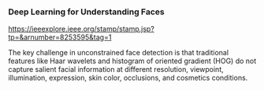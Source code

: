 ### Deep Learning for Understanding Faces

https://ieeexplore.ieee.org/stamp/stamp.jsp?tp=&arnumber=8253595&tag=1


 The key challenge in unconstrained face detection is that
traditional features like Haar wavelets and histogram of oriented
gradient (HOG) do not capture salient facial information at different resolution, viewpoint, illumination, expression, skin color,
occlusions, and cosmetics conditions. 
